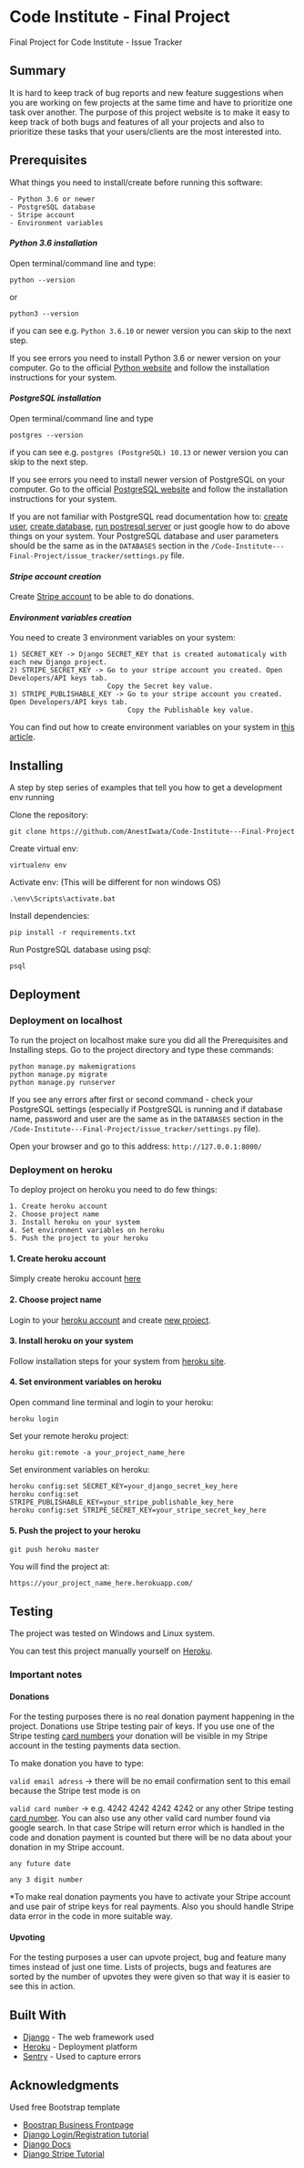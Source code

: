 # Code Institute - Final Project

Final Project for Code Institute - Issue Tracker

## Summary

It is hard to keep track of bug reports and new feature suggestions when you are working on few projects
at the same time and have to prioritize one task over another. The purpose of this project website is to make
it easy to keep track of both bugs and features of all your projects and also to prioritize these tasks
that your users/clients are the most interested into.


## Prerequisites

What things you need to install/create before running this software:

```
- Python 3.6 or newer
- PostgreSQL database
- Stripe account
- Environment variables
```

#### *Python 3.6 installation*

Open terminal/command line and type:
```
python --version
``` 
or 
```
python3 --version
``` 
if you can see e.g. `Python 3.6.10`
or newer version you can skip to the next step.

If you see errors you need to install Python 3.6 or newer version on your computer.
Go to the official [Python website](https://www.python.org/downloads/)
and follow the installation instructions for your system.

#### *PostgreSQL installation*

Open terminal/command line and type 
```
postgres --version
``` 
if you can see e.g. `postgres (PostgreSQL) 10.13`
or newer version you can skip to the next step.

If you see errors you need to install newer version of PostgreSQL on your computer.
Go to the official [PostgreSQL website](https://www.postgresql.org/download/)
and follow the installation instructions for your system.

If you are not familiar with PostgreSQL read documentation how to: 
[create user](https://www.postgresql.org/docs/10/sql-createuser.html),
[create database](https://www.postgresql.org/docs/10/sql-createdatabase.html),
[run postresql server](https://www.postgresql.org/docs/10/server-start.html)
or just google how to do above things on your system.
Your PostgreSQL database and user parameters should be the same as in the `DATABASES` section
in the `/Code-Institute---Final-Project/issue_tracker/settings.py` file.

#### *Stripe account creation*

Create [Stripe account](https://dashboard.stripe.com/register)
to be able to do donations.

#### *Environment variables creation*

You need to create 3 environment variables on your system:
```
1) SECRET_KEY -> Django SECRET_KEY that is created automaticaly with each new Django project.
2) STRIPE_SECRET_KEY -> Go to your stripe account you created. Open Developers/API keys tab.
                        Copy the Secret key value.
3) STRIPE_PUBLISHABLE_KEY -> Go to your stripe account you created. Open Developers/API keys tab.
                             Copy the Publishable key value.
```
You can find out how to create environment variables on your system in 
[this article](https://www.schrodinger.com/kb/1842).

## Installing

A step by step series of examples that tell you how to get a development env running

Clone the repository:
```
git clone https://github.com/AnestIwata/Code-Institute---Final-Project
```

Create virtual env:

```
virtualenv env
```

Activate env:
(This will be different for non windows OS)
```
.\env\Scripts\activate.bat
```
Install dependencies:

```
pip install -r requirements.txt
```

Run PostgreSQL database using psql:
```
psql
```

## Deployment

### Deployment on localhost

To run the project on localhost make sure you did all the Prerequisites and Installing steps.
Go to the project directory and type these commands:

```
python manage.py makemigrations
python manage.py migrate
python manage.py runserver
```
If you see any errors after first or second command - check your PostgreSQL settings
(especially if PostgreSQL is running and if database name, password and user are the same
as in the `DATABASES` section
in the `/Code-Institute---Final-Project/issue_tracker/settings.py` file).

Open your browser and go to this address: `http://127.0.0.1:8000/`

### Deployment on heroku

To deploy project on heroku you need to do few things:
```
1. Create heroku account
2. Choose project name
3. Install heroku on your system
4. Set environment variables on heroku
5. Push the project to your heroku
```
#### 1. Create heroku account

Simply create heroku account [here](https://signup.heroku.com/)

#### 2. Choose project name

Login to your [heroku account](https://id.heroku.com/login) 
and create [new project](https://dashboard.heroku.com/apps).

#### 3. Install heroku on your system

Follow installation steps for your system from 
[heroku site](https://devcenter.heroku.com/articles/heroku-cli#download-and-install).

#### 4. Set environment variables on heroku

Open command line terminal and login to your heroku:

```
heroku login
```

Set your remote heroku project:

```
heroku git:remote -a your_project_name_here
```

Set environment variables on heroku:

```
heroku config:set SECRET_KEY=your_django_secret_key_here
heroku config:set STRIPE_PUBLISHABLE_KEY=your_stripe_publishable_key_here
heroku config:set STRIPE_SECRET_KEY=your_stripe_secret_key_here
```

#### 5. Push the project to your heroku

```
git push heroku master
```

You will find the project at:
 
```
https://your_project_name_here.herokuapp.com/
```

## Testing

The project was tested on Windows and Linux system. 

You can test this project manually yourself on [Heroku](https://django-final-project-codeinst.herokuapp.com/).

### Important notes

#### Donations

For the testing purposes there is no real donation payment happening in the project. 
Donations use Stripe testing pair of keys. 
If you use one of the Stripe testing [card numbers](https://stripe.com/docs/testing) your donation 
will be visible in my Stripe account in the testing payments data section.

To make donation you have to type:

`valid email adress` -> there will be no email confirmation sent to this email because the Stripe test mode is on

`valid card number` -> e.g. 4242 4242 4242 4242 or any other Stripe testing [card number](https://stripe.com/docs/testing).
You can also use any other valid card number found via google search. In that case Stripe will return error which is handled
in the code and donation payment is counted but there will be no data about your donation in my Stripe account.

`any future date` 

`any 3 digit number`

*To make real donation payments you have to activate your Stripe account and use pair of stripe keys for real payments.
Also you should handle Stripe data error in the code in more suitable way.

#### Upvoting

For the testing purposes a user can upvote project, bug and feature many times instead of just one time.
Lists of projects, bugs and features are sorted by the number of upvotes they were given so that way it is easier
to see this in action.

## Built With

* [Django](https://www.djangoproject.com/) - The web framework used
* [Heroku](https://www.heroku.com/) - Deployment platform
* [Sentry](https://sentry.io/welcome/) - Used to capture errors

## Acknowledgments

Used free Bootstrap template 
- [Boostrap Business Frontpage](https://startbootstrap.com/templates/business-frontpage/)
- [Django Login/Registration tutorial](https://wsvincent.com/django-user-authentication-tutorial-login-and-logout/)
- [Django Docs](https://www.djangoproject.com/start/overview/)
- [Django Stripe Tutorial](https://testdriven.io/blog/django-stripe-tutorial/)